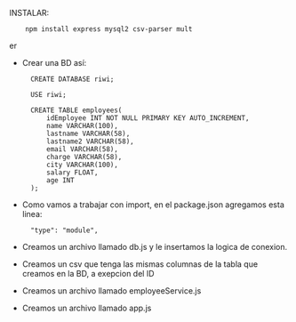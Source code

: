 INSTALAR:

        npm install express mysql2 csv-parser mult
er

- Crear una BD así:

        CREATE DATABASE riwi;

        USE riwi;

        CREATE TABLE employees(
            idEmployee INT NOT NULL PRIMARY KEY AUTO_INCREMENT,
            name VARCHAR(100),
            lastname VARCHAR(58),
            lastname2 VARCHAR(58),
            email VARCHAR(58),
            charge VARCHAR(58),
            city VARCHAR(100),
            salary FLOAT,
            age INT
        );


- Como vamos a trabajar con import, en el package.json agregamos esta linea:

        "type": "module",

- Creamos un archivo llamado db.js y le insertamos la logica de conexion.

- Creamos un csv que tenga las mismas columnas de la tabla que creamos en la BD, a exepcion del ID

- Creamos un archivo llamado employeeService.js

- Creamos un archivo llamado app.js


